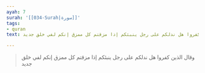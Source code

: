 ```yaml
---
ayah: 7
surah: '[[034-Surah|سورة]]'
tags:
- quran
text: وقال الذين كفروا هل ندلكم على رجل ينبئكم إذا مزقتم كل ممزق إنكم لفي خلق جديد

---
```

> وقال الذين كفروا هل ندلكم على رجل ينبئكم إذا مزقتم كل ممزق إنكم لفي خلق جديد
